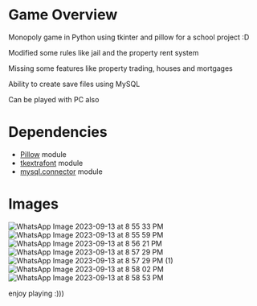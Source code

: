 # Game Overview

Monopoly game in Python using tkinter and pillow for a school project :D

Modified some rules like jail and the property rent system

Missing some features like property trading, houses and mortgages

Ability to create save files using MySQL

Can be played with PC also

# Dependencies

- [Pillow](https://github.com/python-pillow/Pillow) module
- [tkextrafont](https://github.com/TkinterEP/python-tkextrafont) module
- [mysql.connector](https://github.com/mysql/mysql-connector-python) module

# Images 

![WhatsApp Image 2023-09-13 at 8 55 33 PM](https://github.com/jayynut/monopoly/assets/134786265/d9387ae8-b333-4ed6-91c5-08fb6602eaf5)
![WhatsApp Image 2023-09-13 at 8 55 59 PM](https://github.com/jayynut/monopoly/assets/134786265/2f0e3487-a4a6-4f89-af4f-b6ad1aa3ed5e)
![WhatsApp Image 2023-09-13 at 8 56 21 PM](https://github.com/jayynut/monopoly/assets/134786265/74631591-dbef-4f66-8742-373e5f1b75b9)
![WhatsApp Image 2023-09-13 at 8 57 29 PM](https://github.com/jayynut/monopoly/assets/134786265/22a48dd2-8738-442e-96f1-ccf06b954244)
![WhatsApp Image 2023-09-13 at 8 57 29 PM (1)](https://github.com/jayynut/monopoly/assets/134786265/aba761c6-a502-4095-95df-96ce3009bbf8)
![WhatsApp Image 2023-09-13 at 8 58 02 PM](https://github.com/jayynut/monopoly/assets/134786265/19423b9a-f2ae-4205-ad2d-c88d0bc2bd08)
![WhatsApp Image 2023-09-13 at 8 58 53 PM](https://github.com/jayynut/monopoly/assets/134786265/13b8b267-6fbd-404b-ad7b-5e0cc5b62c36)


enjoy playing :)))
